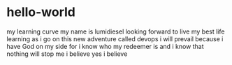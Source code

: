 # hello-world
my learning curve
my name is lumidiesel
looking forward to live my best life
learning as i go 
on this new adventure called devops
i will prevail
because i have God on my side
for i know who my redeemer is
and i know that nothing will stop me
i believe
yes i believe
